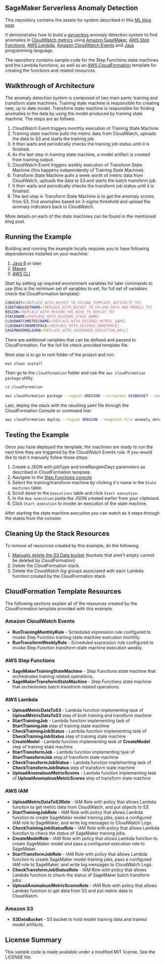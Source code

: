 ## SageMaker Serverless Anomaly Detection

This repository contains the assets for system described in this [ML blog post](https://aws.amazon.com/blogs/machine-learning/build-a-serverless-anomaly-detection-tool-using-java-and-the-amazon-sagemaker-random-cut-forest-algorithm/).

It demonstrates how to build a [serverless](https://aws.amazon.com/serverless/#getstarted) anomaly detection system to find anomalies in [CloudWatch metrics](https://docs.aws.amazon.com/AmazonCloudWatch/latest/monitoring/working_with_metrics.html) 
using [Amazon SageMaker](https://aws.amazon.com/sagemaker/), [AWS Step Functions](https://aws.amazon.com/step-functions/), [AWS Lambda](https://aws.amazon.com/lambda/), 
[Amazon CloudWatch Events](https://docs.aws.amazon.com/AmazonCloudWatch/latest/events/WhatIsCloudWatchEvents.html) and [Java](https://www.java.com/en/) programming language. 

The repository contains sample code for the Step Functions state machines and the Lambda functions,
as well as an [AWS CloudFormation](https://aws.amazon.com/cloudformation/) template for creating the functions and related resources.

## Walkthrough of Architecture

The anomaly detection system is composed of two main parts: training and transform state machines. Training state machine
is responsible for creating new, up to date model. Transform state machine is responsible for finding anomalies in the data
by using the model produced by training state machine. The steps are as follows:

1. CloudWatch Event triggers monthly execution of Training State Machine.
1. Training state machine pulls the metric data from CloudWatch, uploads the data to S3 and starts the training job.
1. It then waits and periodically checks the training job status until it is finished.
1. As the last step in training state machine, a model artifact is created from training output.
1. CloudWatch Event triggers weekly execution of Transform State Machine (this happens independently of Training State Machine).
1. Transform State Machine pulls a week worth of metric data from CloudWatch, uploads the data to S3 and starts the batch transform job.
1. It then waits and periodically checks the transform job status until it is finished.
1. The last step in Transform State Machine is to get the anomaly scores from S3, find anomalies based on 3-sigma threshold and upload the anomaly indicators back to CloudWatch.

More details on each of the state machines can be found in the mentioned blog post.

## Running the Example

Building and running the example locally requires you to have following dependencies installed on your machine:

1. [Java 8](https://www.java.com/en/) or later
1. [Maven](https://maven.apache.org/)
1. [AWS CLI](https://aws.amazon.com/cli/)

Start by setting up required environment variables for later commands to use (this is the minimum set of variables to set, for full set of variables check the CloudFormation template):

```bash
S3BUCKET=[REPLACE_WITH_BUCKET_TO_UPLOAD_TEMPLATE_ARTIFACTS_TO]
S3DATABUCKETNAME=[REPLACE_WITH_BUCKET_TO_UPLOAD_DATA_AND_MODELS_TO]
REGION=[REPLACE_WITH_REGION_YOU_WISH_TO_DEPLOY_TO]
STACKNAME=[REPLACE_WITH_DESIRED_STACK_NAME]
CLOUDWATCHMETRICNAME=[REPLACE_WITH_DESIRED_METRIC_NAME]
CLOUDWATCHNAMESPACE=[REPLACE_WITH_DESIRED_NAMESPACE]
SAGEMAKERROLEARN=[REPLACE_WITH_SAGEMAKER_EXECUTION_ROLE]
```

There are additional variables that can be defined and passed to CloudFormation. For the full list check provided template file.

Next step is to go to root folder of the project and run:

```bash
mvn clean install
```

Then go to the `cloudformation` folder and use the `aws cloudformation package` utility

```bash
cd cloudformation

aws cloudformation package --region $REGION --s3-bucket $S3BUCKET --template anomaly_detection.serverless.yaml --output-template-file anomaly_detection.serverless.output.yaml
```
Last, deploy the stack with the resulting yaml file through the CloudFormation Console or command line:

```bash
aws cloudformation deploy --region $REGION --template-file anomaly_detection.serverless.output.yaml --stack-name $STACKNAME --capabilities CAPABILITY_NAMED_IAM --parameter-overrides S3DataBucketName=$S3DATABUCKETNAME CloudWatchMetricName=$CLOUDWATCHMETRICNAME CloudWatchNamespace=$CLOUDWATCHNAMESPACE SageMakerRoleArn=$SAGEMAKERROLEARN 
```

## Testing the Example
Once you have deployed the template, the machines are ready to run the next time they are triggered by the CloudWatch Events rule. If you would like to test it manually follow these steps:
1. Create a JSON with jobType and timeRangeInDays parameters as described in CloudFormation template.
1. Navigate to the [Step Functions console](https://console.aws.amazon.com/states/home)
1. Select the training/transform machine by clicking it's name in the `State machines` table.
1. Scroll down to the `Executions` table and click `Start execution`.
1. In the `New execution` paste the JSON created earlier from your clipboard.
1. Click `Start execution` to invoke an execution of the state machine.

After starting the state machine execution you can watch as it steps through the states from the console.

## Cleaning Up the Stack Resources

To remove all resources created by this example, do the following:

1. [Manually delete the S3 Data bucket](https://docs.aws.amazon.com/AmazonS3/latest/user-guide/delete-bucket.html) (buckets that aren't empty cannot be deleted by CloudFormation)
1. Delete the CloudFormation stack.
1. Delete the CloudWatch log groups associated with each Lambda function created by the CloudFormation stack.

## CloudFormation Template Resources
The following sections explain all of the resources created by the CloudFormation template provided with this example.

### Amazon CloudWatch Events
- **RunTrainingMonthlyRule** - Scheduled expression rule configured to invoke Step Function training state machine execution monthly.
- **RunTransformWeeklyRule** - Scheduled expression rule configured to invoke Step Function transform state machine execution weekly.

### AWS Step Functions
- **SageMakerTrainingStateMachine** - Step Functions state machine that orchestrates training related operations.
- **SageMakerTransformStateMachine** - Step Functions state machine that orchestrates batch transform related operations.

### AWS Lambda
- **UploadMetricDataToS3** - Lambda function implementing task of **UploadMetricDataToS3** step of both training and transform machine
- **StartTrainingJob** - Lambda function implementing task of **StartTrainingJob** step of training state machine
- **CheckTrainingJobStatus** - Lambda function implementing task of **CheckTrainingJobStatus** step of training state machine
- **CreateModel** - Lambda function implementing task of **CreateModel** step of training state machine
- **StartTransformJob** - Lambda function implementing task of **StartTransformJob** step of transform state machine
- **CheckTransformJobStatus** - Lambda function implementing task of **CheckTransformJobStatus** step of transform state machine
- **UploadAnomalousMetricScores** - Lambda function implementing task of **UploadAnomalousMetricScores** step of transform state machine

### AWS IAM
- **UploadMetricDataToS3Role** - IAM Role with policy that allows Lambda function to get metric data from CloudWatch, and put objects to S3.
- **StartTrainingJobRole** - IAM Role with policy that allows Lambda function to create SageMaker model training jobs, pass a configured IAM role to SageMaker, and write log messages to CloudWatch Logs.
- **CheckTrainingJobStatusRole** - IAM Role with policy that allows Lambda function to check the status of SageMaker training jobs.
- **CreateModelRole** - IAM Role with policy that allows Lambda function to create SageMaker model and pass a configured execution role to SageMaker.
- **StartTransformJobRole** - IAM Role with policy that allows Lambda function to create SageMaker model training jobs, pass a configured IAM role to SageMaker, and write log messages to CloudWatch Logs.
- **CheckTransformJobStatusRole** - IAM Role with policy that allows Lambda function to check the status of SageMaker batch transform jobs.
- **UploadAnomalousMetricScoresRole** - IAM Role with policy that allows Lambda function to get data from S3 and put metric data to CloudWatch.

### Amazon S3
- **S3DataBucket** - S3 bucket to hold model training data and trained model artifacts.

## License Summary

This sample code is made available under a modified MIT license. See the LICENSE file.